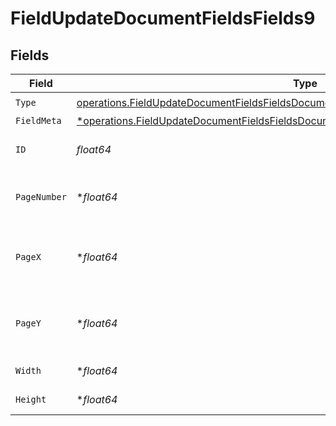 # FieldUpdateDocumentFieldsFields9


## Fields

| Field                                                                                                                                                                                           | Type                                                                                                                                                                                            | Required                                                                                                                                                                                        | Description                                                                                                                                                                                     |
| ----------------------------------------------------------------------------------------------------------------------------------------------------------------------------------------------- | ----------------------------------------------------------------------------------------------------------------------------------------------------------------------------------------------- | ----------------------------------------------------------------------------------------------------------------------------------------------------------------------------------------------- | ----------------------------------------------------------------------------------------------------------------------------------------------------------------------------------------------- |
| `Type`                                                                                                                                                                                          | [operations.FieldUpdateDocumentFieldsFieldsDocumentsFieldsRequestRequestBody9Type](../../models/operations/fieldupdatedocumentfieldsfieldsdocumentsfieldsrequestrequestbody9type.md)            | :heavy_check_mark:                                                                                                                                                                              | N/A                                                                                                                                                                                             |
| `FieldMeta`                                                                                                                                                                                     | [*operations.FieldUpdateDocumentFieldsFieldsDocumentsFieldsRequestRequestBody9FieldMeta](../../models/operations/fieldupdatedocumentfieldsfieldsdocumentsfieldsrequestrequestbody9fieldmeta.md) | :heavy_minus_sign:                                                                                                                                                                              | N/A                                                                                                                                                                                             |
| `ID`                                                                                                                                                                                            | *float64*                                                                                                                                                                                       | :heavy_check_mark:                                                                                                                                                                              | The ID of the field to update.                                                                                                                                                                  |
| `PageNumber`                                                                                                                                                                                    | **float64*                                                                                                                                                                                      | :heavy_minus_sign:                                                                                                                                                                              | The page number the field will be on.                                                                                                                                                           |
| `PageX`                                                                                                                                                                                         | **float64*                                                                                                                                                                                      | :heavy_minus_sign:                                                                                                                                                                              | The X coordinate of where the field will be placed.                                                                                                                                             |
| `PageY`                                                                                                                                                                                         | **float64*                                                                                                                                                                                      | :heavy_minus_sign:                                                                                                                                                                              | The Y coordinate of where the field will be placed.                                                                                                                                             |
| `Width`                                                                                                                                                                                         | **float64*                                                                                                                                                                                      | :heavy_minus_sign:                                                                                                                                                                              | The width of the field.                                                                                                                                                                         |
| `Height`                                                                                                                                                                                        | **float64*                                                                                                                                                                                      | :heavy_minus_sign:                                                                                                                                                                              | The height of the field.                                                                                                                                                                        |